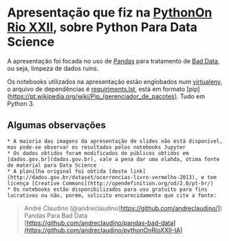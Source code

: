 # Apresentação que fiz na [PythonOn Rio XXII](http://pythonrio.python.org.br/evento/), sobre Python Para Data Science

A apresentação foi focada no uso de [Pandas]() para tratamento de [Bad Data](http://pythonrio.python.org.br/evento/), ou seja, limpeza de dados ruins.

Os notebooks utilizados na apresentação estão englobados num [virtualenv](https://osantana.me/ambiente-isolado-para-python-com-virtualenv/), o arquivo de dependências é [requiriments.lst](https://github.com/andreclaudino/pythonOnRioXXII-IA/blob/master/requiriments.lst), está em formato [pip](https://pt.wikipedia.org/wiki/Pip_(gerenciador_de_pacotes). Tudo em Python 3.

## Algumas observações
    * A maioria das imagens da apresentação de slides não está disponível, mas pode-se observar os resultados pelos notebooks Jupyter
    * Os dados obtidos foram modificados de públicos obtidos em [dados.gov.br](dados.gov.br), vale a pena dar uma olahda, ótima fonte de material para Data Science
    * A planilha original foi obtida [deste link](http://dados.gov.br/dataset/ocorrencias-livro-vermelho-2013), e tem licença [Creative Commons](http://opendefinition.org/od/2.0/pt-br/)
    * Os notebooks estão disponibilizados para uso gratuito para fins lucrativos ou não, porém, solicito encarecidamente que cite a fonte:

> André Claudino (@andreclaudino[https://github.com/andreclaudino/])  
> Pandas Para Bad Data  
> [https://github.com/andreclaudino/pandas-bad-data](https://github.com/andreclaudino/pythonOnRioXXII-IA)  


